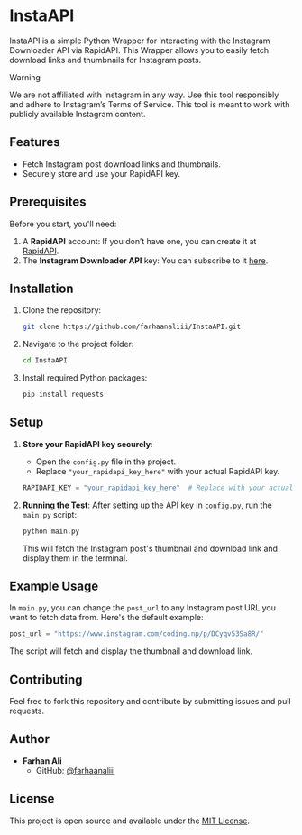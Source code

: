 # InstaAPI

InstaAPI is a simple Python Wrapper for interacting with the Instagram Downloader API via RapidAPI. This Wrapper allows you to easily fetch download links and thumbnails for Instagram posts.

> [!WARNING]  
> We are not affiliated with Instagram in any way. Use this tool responsibly and adhere to Instagram’s Terms of Service. This tool is meant to work with publicly available Instagram content.

## Features

- Fetch Instagram post download links and thumbnails.
- Securely store and use your RapidAPI key.

## Prerequisites

Before you start, you'll need:

1. A **RapidAPI** account: If you don’t have one, you can create it at [RapidAPI](https://rapidapi.com/).
2. The **Instagram Downloader API** key: You can subscribe to it [here](https://rapidapi.com/officialofun-C-wpfpix418/api/test-api646).

## Installation

1. Clone the repository:

   ```bash
   git clone https://github.com/farhaanaliii/InstaAPI.git
   ```

2. Navigate to the project folder:

   ```bash
   cd InstaAPI
   ```

3. Install required Python packages:

   ```bash
   pip install requests
   ```

## Setup

1. **Store your RapidAPI key securely**:
   - Open the `config.py` file in the project.
   - Replace `"your_rapidapi_key_here"` with your actual RapidAPI key.

   ```python
   RAPIDAPI_KEY = "your_rapidapi_key_here"  # Replace with your actual API key
   ```

2. **Running the Test**:
   After setting up the API key in `config.py`, run the `main.py` script:

   ```bash
   python main.py
   ```

   This will fetch the Instagram post's thumbnail and download link and display them in the terminal.

## Example Usage

In `main.py`, you can change the `post_url` to any Instagram post URL you want to fetch data from. Here's the default example:

```python
post_url = "https://www.instagram.com/coding.np/p/DCyqv53Sa8R/"
```

The script will fetch and display the thumbnail and download link.

## Contributing

Feel free to fork this repository and contribute by submitting issues and pull requests.

## Author

- **Farhan Ali**
  - GitHub: [@farhaanaliii](https://github.com/farhaanaliii)

## License

This project is open source and available under the [MIT License](LICENSE).

